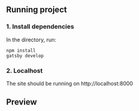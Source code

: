 ## Running project
### 1. Install dependencies

In the directory, run:
```shell
npm install
gatsby develop
```

### 2. Localhost
The site should be running on http://localhost:8000

## Preview
